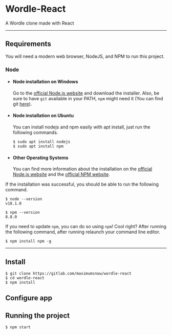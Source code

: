 # Wordle-React

A Wordle clone made with React

---

## Requirements

You will need a modern web browser, NodeJS, and NPM to run this project.

### Node

- #### Node installation on Windows

   Go to the [official Node.js website](https://nodejs.org/) and download the installer.
Also, be sure to have `git` available in your PATH, `npm` might need it (You can find git [here](https://git-scm.com/)).

- #### Node installation on Ubuntu

  You can install nodejs and npm easily with apt install, just run the following commands.

      $ sudo apt install nodejs
      $ sudo apt install npm

- #### Other Operating Systems
  
  You can find more information about the installation on the [official Node.js website](https://nodejs.org/) and the [official NPM website](https://npmjs.org/).

If the installation was successful, you should be able to run the following command.

    $ node --version
    v18.1.0

    $ npm --version
    8.8.0

If you need to update `npm`, you can do so using `npm`! Cool right? After running the following command, after running relaunch your command line editor.

    $ npm install npm -g

---

## Install

    $ git clone https://gitlab.com/maximumsnow/wordle-react
    $ cd wordle-react
    $ npm install

## Configure app

## Running the project

    $ npm start
